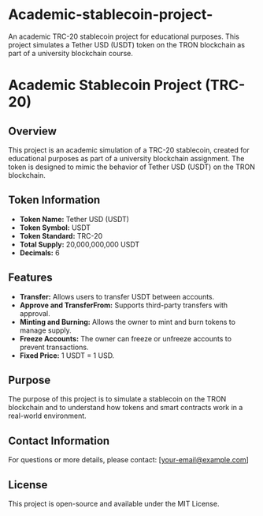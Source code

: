 # Academic-stablecoin-project-
 An academic TRC-20 stablecoin project for educational purposes. This project simulates a Tether USD (USDT) token on the TRON blockchain as part of a university blockchain course.
# Academic Stablecoin Project (TRC-20)

## Overview
This project is an academic simulation of a TRC-20 stablecoin, created for educational purposes as part of a university blockchain assignment. The token is designed to mimic the behavior of Tether USD (USDT) on the TRON blockchain.

## Token Information
- **Token Name:** Tether USD (USDT)
- **Token Symbol:** USDT
- **Token Standard:** TRC-20
- **Total Supply:** 20,000,000,000 USDT
- **Decimals:** 6

## Features
- **Transfer:** Allows users to transfer USDT between accounts.
- **Approve and TransferFrom:** Supports third-party transfers with approval.
- **Minting and Burning:** Allows the owner to mint and burn tokens to manage supply.
- **Freeze Accounts:** The owner can freeze or unfreeze accounts to prevent transactions.
- **Fixed Price:** 1 USDT = 1 USD.

## Purpose
The purpose of this project is to simulate a stablecoin on the TRON blockchain and to understand how tokens and smart contracts work in a real-world environment.

## Contact Information
For questions or more details, please contact: [your-email@example.com]

## License
This project is open-source and available under the MIT License.
